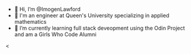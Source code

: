 - 👋 Hi, I’m @ImogenLawford
- 👀 I'm an engineer at Queen's University specializing in applied mathematics
- 🌱 I’m currently learning full stack deveopment using the Odin Project and am a Girls Who Code Alumni


<

